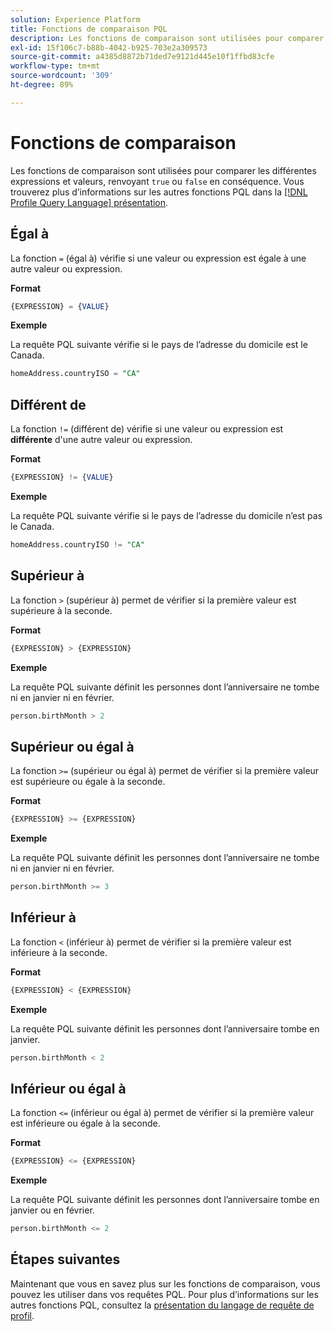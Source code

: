 ```yaml
---
solution: Experience Platform
title: Fonctions de comparaison PQL
description: Les fonctions de comparaison sont utilisées pour comparer différentes expressions et valeurs, renvoyant "true" ou "false" en conséquence.
exl-id: 15f106c7-b88b-4042-b925-703e2a309573
source-git-commit: a4385d8872b71ded7e9121d445e10f1ffbd83cfe
workflow-type: tm+mt
source-wordcount: '309'
ht-degree: 89%

---
```


# Fonctions de comparaison

Les fonctions de comparaison sont utilisées pour comparer les différentes expressions et valeurs, renvoyant `true` ou `false` en conséquence. Vous trouverez plus d’informations sur les autres fonctions PQL dans la [[!DNL Profile Query Language] présentation](./overview.md).

## Égal à

La fonction `=` (égal à) vérifie si une valeur ou expression est égale à une autre valeur ou expression.

**Format**

```sql
{EXPRESSION} = {VALUE}
```

**Exemple**

La requête PQL suivante vérifie si le pays de l’adresse du domicile est le Canada.

```sql
homeAddress.countryISO = "CA"
```

## Différent de

La fonction `!=` (différent de) vérifie si une valeur ou expression est **différente** d&#39;une autre valeur ou expression.

**Format**

```sql
{EXPRESSION} != {VALUE}
```

**Exemple**

La requête PQL suivante vérifie si le pays de l’adresse du domicile n’est pas le Canada.

```sql
homeAddress.countryISO != "CA"
```

## Supérieur à

La fonction `>` (supérieur à) permet de vérifier si la première valeur est supérieure à la seconde.

**Format**

```sql
{EXPRESSION} > {EXPRESSION} 
```

**Exemple**

La requête PQL suivante définit les personnes dont l’anniversaire ne tombe ni en janvier ni en février.

```sql
person.birthMonth > 2
```

## Supérieur ou égal à

La fonction `>=` (supérieur ou égal à) permet de vérifier si la première valeur est supérieure ou égale à la seconde.

**Format**

```sql
{EXPRESSION} >= {EXPRESSION} 
```

**Exemple**

La requête PQL suivante définit les personnes dont l’anniversaire ne tombe ni en janvier ni en février.

```sql
person.birthMonth >= 3
```

## Inférieur à

La fonction `<` (inférieur à) permet de vérifier si la première valeur est inférieure à la seconde.

**Format**

```sql
{EXPRESSION} < {EXPRESSION} 
```

**Exemple**

La requête PQL suivante définit les personnes dont l’anniversaire tombe en janvier.

```sql
person.birthMonth < 2
```

## Inférieur ou égal à

La fonction `<=` (inférieur ou égal à) permet de vérifier si la première valeur est inférieure ou égale à la seconde.

**Format**

```sql
{EXPRESSION} <= {EXPRESSION} 
```

**Exemple**

La requête PQL suivante définit les personnes dont l’anniversaire tombe en janvier ou en février.

```sql
person.birthMonth <= 2
```

## Étapes suivantes

Maintenant que vous en savez plus sur les fonctions de comparaison, vous pouvez les utiliser dans vos requêtes PQL. Pour plus d’informations sur les autres fonctions PQL, consultez la [présentation du langage de requête de profil](./overview.md).
